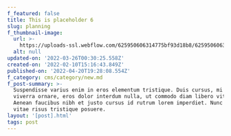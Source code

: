 ```yaml
---
f_featured: false
title: This is placeholder 6
slug: planning
f_thumbnail-image:
  url: >-
    https://uploads-ssl.webflow.com/625950606314775bf93d18b8/62595060631477785b3d1919_01img7.png
  alt: null
updated-on: '2022-03-26T00:30:25.558Z'
created-on: '2022-02-10T15:16:43.849Z'
published-on: '2022-04-20T19:28:08.554Z'
f_category: cms/category/new.md
f_post-summary: >-
  Suspendisse varius enim in eros elementum tristique. Duis cursus, mi quis
  viverra ornare, eros dolor interdum nulla, ut commodo diam libero vitae erat.
  Aenean faucibus nibh et justo cursus id rutrum lorem imperdiet. Nunc ut sem
  vitae risus tristique posuere.
layout: '[post].html'
tags: post
---
```



